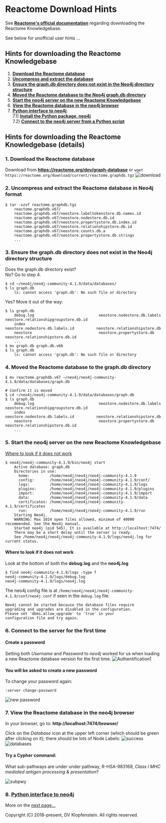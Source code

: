 # Reactome Download Hints
See [**Reactome's official documentation**](https://reactome.org/dev/graph-database#GetStarted)
regarding downloading the Reactome Knowledgebase.

See below for unofficial user hints ...

## Hints for downloading the Reactome Knowledgebase
1. [**Download the Reactome database**](#1-download-the-reactome-database)
2. [**Uncompress and extract the database**](#2-uncompress-and-extract-the-reactome-database-in-neo4j-format)
3. [**Ensure the graph.db directory does not exist in the Neo4j directory structure**](#3-ensure-the-graphdb-directory-does-not-exist-in-the-neo4j-directory-structure)
4. [**Moved the Reactome database to the Neo4j graph.db directory**](#4-moved-the-reactome-database-to-the-graphdb-directory)
5. [**Start the neo4j server on the new Reactome Knowledgebase**](#5-start-the-neo4j-server-on-the-new-reactome-knowledgebase)
6. [**View the Reactome database in the neo4j browser**]()
7. [**Python interface to neo4j**](README_gdbdr.md):    
  7.1) [**Install the Python package, neo4j**](README_gdbdr.md##1-install-the-python-package-neo4j)    
  7.2) [**Connect to the neo4j server from a Python script**](README_gdbdr.md#2-connect-to-the-neo4j-server-from-a-python-script)    


## Hints for downloading the Reactome Knowledgebase (details)
### 1. Download the Reactome database
Download from **https://reactome.org/dev/graph-database** or
`wget https://reactome.org/download/current/reactome.graphdb.tgz`
![download](images/download.png)

### 2. Uncompress and extract the Reactome database in Neo4j format
```
$ tar -xzvf reactome.graphdb.tgz
    reactome.graphdb.v67/
    reactome.graphdb.v67/neostore.labeltokenstore.db.names.id
    reactome.graphdb.v67/neostore.nodestore.db.id
    reactome.graphdb.v67/neostore.propertystore.db.index.id
    reactome.graphdb.v67/neostore.relationshipstore.db.id
    reactome.graphdb.v67/neostore.counts.db.a
    reactome.graphdb.v67/neostore.propertystore.db.strings
    ...
```

### 3. Ensure the graph.db directory does not exist in the Neo4j directory structure

Does the graph.db directory exist?    
No? Go to step 4.    

```
$ cd ~/neo4j/neo4j-community-4.1.9/data/databases/
$ ls graph.db
    ls: cannot access 'graph.db': No such file or directory
```

Yes? Move it out of the way:
```
$ ls graph.db
    debug.log                             neostore.nodestore.db.labels             neostore.relationshipgroupstore.db.id
    index                                 neostore.nodestore.db.labels.id          neostore.relationshipstore.db
    neostore                              neostore.propertystore.db                neostore.relationshipstore.db.id
    ...
$ mv graph.db graph.db.v66
$ ls graph.db
    ls: cannot access 'graph.db': No such file or directory
```

### 4. Moved the Reactome database to the graph.db directory
```
$ mv reactome.graphdb.v67 ~/neo4j/neo4j-community-4.1.9/data/databases/graph.db

# Confirm it is moved
$ cd ~/neo4j/neo4j-community-4.1.9/data/databases/graph.db
$ ls graph.db
    debug.log                             neostore.nodestore.db.labels             neostore.relationshipgroupstore.db.id
    index                                 neostore.nodestore.db.labels.id          neostore.relationshipstore.db
    neostore                              neostore.propertystore.db                neostore.relationshipstore.db.id
    ...
```

### 5. Start the neo4j server on the new Reactome Knowledgebase
[Where to look if it does not work](#where-to-look-if-it-does-not-work)

```
$ neo4j/neo4j-community-4.1.9/bin/neo4j start
    Active database: graph.db
    Directories in use:
      home:         /home/neo4j/neo4j/neo4j-community-4.1.9
      config:       /home/neo4j/neo4j/neo4j-community-4.1.9/conf/
      logs:         /home/neo4j/neo4j/neo4j-community-4.1.9/logs
      plugins:      /home/neo4j/neo4j/neo4j-community-4.1.9/plugins
      import:       /home/neo4j/neo4j/neo4j-community-4.1.9/import
      data:         /home/neo4j/neo4j/neo4j-community-4.1.9/data
      certificates: /home/neo4j/neo4j/neo4j-community-4.1.9/certificates
      run:          /home/neo4j/neo4j/neo4j-community-4.1.9/run
    Starting Neo4j.
    WARNING: Max 1024 open files allowed, minimum of 40000 recommended. See the Neo4j manual.
    Started neo4j (pid 545). It is available at http://localhost:7474/
    There may be a short delay until the server is ready.
    See /home/neo4j/neo4j/neo4j-community-4.1.9/logs/neo4j.log for current status.
```

#### Where to look if it does not work
Look at the bottom of both the **debug.log** and the **neo4j.log**   
```
$ find neo4j-community-4.1.9/logs -type f
neo4j-community-4.1.9/logs/debug.log
neo4j-community-4.1.9/logs/neo4j.log
```

The neo4j config file is at `/home/neo4j/neo4j/neo4j-community-4.1.9/conf/neo4j.conf` if seen in the `debug.log` file:
```
Neo4j cannot be started because the database files require
upgrading and upgrades are disabled in the configuration.
Please set 'dbms.allow_upgrade' to 'true' in your
configuration file and try again.
```

### 6. Connect to the server for the first time
#### Create a password    
Setting both *Username* and *Password* to *neo4j* worked for us when loading a new Reactome database version for the first time.
![Authentification1](/doc/md/images/neo4j_reactome_connect1.png)

#### You will be asked to create a new password
To change your password again:    
```
:server change-password
```
![new password](/doc/md/images/neo4j_reactome_connect2.png)

### 7. View the Reactome database in the neo4j browser
In your browser, go to: **http://localhost:7474/browser/**

Click on the *Database* icon at the upper left corner (which should be green after clicking on it); there should be lots of Node Labels:
![success](/doc/md/images/neo4j_reactome_connect3_success.png)    
![databases](/doc/md/images/neo4j_reactome_connect4_dbs.png)

#### Try a Cypher command:
What sub-pathways are under under pathway, R-HSA-983169, _Class I MHC mediated antigen processing & presentation_?

![subpwy](images/neo4j_pwy_subpwy.png)

### 8. [**Python interface to neo4j**](README_gdbdr.md)    
More on the [next page...](README_gdbdr.md)    

Copyright (C) 2018-present, DV Klopfenstein. All rights reserved.
